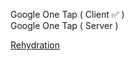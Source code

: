 Google One Tap ( Client ✅ )<br>
Google One Tap ( Server ) 

[Rehydration](https://www.joshwcomeau.com/react/the-perils-of-rehydration/)